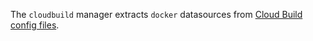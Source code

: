 The `cloudbuild` manager extracts `docker` datasources from [Cloud Build config files](https://cloud.google.com/build/docs/configuring-builds/create-basic-configuration).

